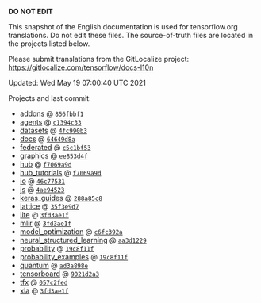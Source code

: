 __DO NOT EDIT__

This snapshot of the English documentation is used for tensorflow.org
translations. Do not edit these files. The source-of-truth files are located in
the projects listed below.

Please submit translations from the GitLocalize project: https://gitlocalize.com/tensorflow/docs-l10n

Updated: Wed May 19 07:00:40 UTC 2021

Projects and last commit:

- [addons](https://github.com/tensorflow/addons/tree/master/docs) @ <a href='https://github.com/tensorflow/addons/commit/856fbbf1800e77e618a8075814ad70d23e802bb2'><code>856fbbf1</code></a>
- [agents](https://github.com/tensorflow/agents/tree/master/docs) @ <a href='https://github.com/tensorflow/agents/commit/c1394c3325f57b3d6dd824e084a9e58f7a11b8b8'><code>c1394c33</code></a>
- [datasets](https://github.com/tensorflow/datasets/tree/master/docs) @ <a href='https://github.com/tensorflow/datasets/commit/4fc990b3426d947c37601df285167f62098f4bba'><code>4fc990b3</code></a>
- [docs](https://github.com/tensorflow/docs/tree/master/site/en) @ <a href='https://github.com/tensorflow/docs/commit/64649d8a280653b091630f904d00a32027cab157'><code>64649d8a</code></a>
- [federated](https://github.com/tensorflow/federated/tree/master/docs) @ <a href='https://github.com/tensorflow/federated/commit/c5c1bf53cd9a0dfd1772d5f671ea852e1fdafb10'><code>c5c1bf53</code></a>
- [graphics](https://github.com/tensorflow/graphics/tree/master/tensorflow_graphics/g3doc) @ <a href='https://github.com/tensorflow/graphics/commit/ee853d4fbd63352ad091c1bb69d4702ccd71a61a'><code>ee853d4f</code></a>
- [hub](https://github.com/tensorflow/hub/tree/master/docs) @ <a href='https://github.com/tensorflow/hub/commit/f7069a9d1f4783bcc398d12bf5a14c72f54382e8'><code>f7069a9d</code></a>
- [hub_tutorials](https://github.com/tensorflow/hub/tree/master/examples/colab) @ <a href='https://github.com/tensorflow/hub/commit/f7069a9d1f4783bcc398d12bf5a14c72f54382e8'><code>f7069a9d</code></a>
- [io](https://github.com/tensorflow/io/tree/master/docs) @ <a href='https://github.com/tensorflow/io/commit/46c775317a66e1997a5758986b1ea5af8751f9d7'><code>46c77531</code></a>
- [js](https://github.com/tensorflow/tfjs-website/tree/master/docs) @ <a href='https://github.com/tensorflow/tfjs-website/commit/4ae945230a7423f2ff6ecea37af63259dad2fa0d'><code>4ae94523</code></a>
- [keras_guides](https://github.com/tensorflow/docs/tree/snapshot-keras/site/en/guide/keras) @ <a href='https://github.com/tensorflow/docs/commit/288a85c8c652050d802d4737ebf21d19254b6672'><code>288a85c8</code></a>
- [lattice](https://github.com/tensorflow/lattice/tree/master/docs) @ <a href='https://github.com/tensorflow/lattice/commit/35f3e9d7da7f90a700d7a903e1818e82965f245c'><code>35f3e9d7</code></a>
- [lite](https://github.com/tensorflow/tensorflow/tree/master/tensorflow/lite/g3doc) @ <a href='https://github.com/tensorflow/tensorflow/commit/3fd3ae1fbb10961dd1aa6805280674c781fd4609'><code>3fd3ae1f</code></a>
- [mlir](https://github.com/tensorflow/tensorflow/tree/master/tensorflow/compiler/mlir/g3doc) @ <a href='https://github.com/tensorflow/tensorflow/commit/3fd3ae1fbb10961dd1aa6805280674c781fd4609'><code>3fd3ae1f</code></a>
- [model_optimization](https://github.com/tensorflow/model-optimization/tree/master/tensorflow_model_optimization/g3doc) @ <a href='https://github.com/tensorflow/model-optimization/commit/c6fc392adae9022e2ba9f1f7e8c829c48afda55a'><code>c6fc392a</code></a>
- [neural_structured_learning](https://github.com/tensorflow/neural-structured-learning/tree/master/g3doc) @ <a href='https://github.com/tensorflow/neural-structured-learning/commit/aa3d1229cd0f92c7a2a2c822d2b0d68f10786949'><code>aa3d1229</code></a>
- [probability](https://github.com/tensorflow/probability/tree/master/tensorflow_probability/g3doc) @ <a href='https://github.com/tensorflow/probability/commit/19c8f11ff3ad5f30162831de44b98dbe69fff3ca'><code>19c8f11f</code></a>
- [probability_examples](https://github.com/tensorflow/probability/tree/master/tensorflow_probability/examples/jupyter_notebooks) @ <a href='https://github.com/tensorflow/probability/commit/19c8f11ff3ad5f30162831de44b98dbe69fff3ca'><code>19c8f11f</code></a>
- [quantum](https://github.com/tensorflow/quantum/tree/master/docs) @ <a href='https://github.com/tensorflow/quantum/commit/ad3a898e27a0aa7ee7e76268375e87c04bbfd162'><code>ad3a898e</code></a>
- [tensorboard](https://github.com/tensorflow/tensorboard/tree/master/docs) @ <a href='https://github.com/tensorflow/tensorboard/commit/9021d2a36cbaa513e6ab089defd269fad8668712'><code>9021d2a3</code></a>
- [tfx](https://github.com/tensorflow/tfx/tree/master/docs) @ <a href='https://github.com/tensorflow/tfx/commit/057c2fede2c41fb1586ef60fa424f52ba0b1821f'><code>057c2fed</code></a>
- [xla](https://github.com/tensorflow/tensorflow/tree/master/tensorflow/compiler/xla/g3doc) @ <a href='https://github.com/tensorflow/tensorflow/commit/3fd3ae1fbb10961dd1aa6805280674c781fd4609'><code>3fd3ae1f</code></a>

